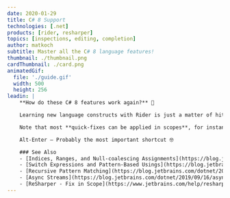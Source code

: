```yaml
---
date: 2020-01-29
title: C# 8 Support
technologies: [.net]
products: [rider, resharper]
topics: [inspections, editing, completion]
author: matkoch
subtitle: Master all the C# 8 language features!
thumbnail: ./thumbnail.png
cardThumbnail: ./card.png
animatedGif:
  file: './guide.gif'
  width: 500
  height: 256
leadin: |
    **How do these C# 8 features work again?** 🤔

    Learning new language constructs with Rider is just a matter of hitting **Alt-Enter**. Convert a `switch` statement to `switch` expression? Alt-Enter! Prefer compound assignments instead of simple assignments? Alt-Enter! Make use of `IAsyncDisposable` and `using` declarations? You know what – Alt-Enter! 🙃

    Note that most **quick-fixes can be applied in scopes**, for instance in the current method, type, file, or even for the whole solution.

    Alt-Enter – Probably the most important shortcut 🤓

    ### See Also
    - [Indices, Ranges, and Null-coalescing Assignments](https://blog.jetbrains.com/dotnet/2019/04/24/indices-ranges-null-coalescing-assignments-look-new-language-features-c-8/)
    - [Switch Expressions and Pattern-Based Usings](https://blog.jetbrains.com/dotnet/2019/05/14/switch-expressions-pattern-based-usings-look-new-language-features-c-8/)
    - [Recursive Pattern Matching](https://blog.jetbrains.com/dotnet/2019/07/09/recursive-pattern-matching-look-new-language-features-c-8/)
    - [Async Streams](https://blog.jetbrains.com/dotnet/2019/09/16/async-streams-look-new-language-features-c-8/)
    - [ReSharper - Fix in Scope](https://www.jetbrains.com/help/resharper/Code_Analysis__Fix_in_Scope.html#)
---
```

